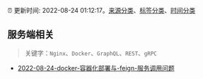 :alarm_clock: 更新时间: 2022-08-24 01:12:17。[来源分类](../README.md)、[标签分类](../TAGS.md)、[时间分类](../TIMELINE.md)

## 服务端相关


> 关键字：`Nginx`、`Docker`、`GraphQL`、`REST`、`gRPC`



- [2022-08-24-docker-容器化部署与-feign-服务调用问题](https://www.v2ex.com/t/874958) 